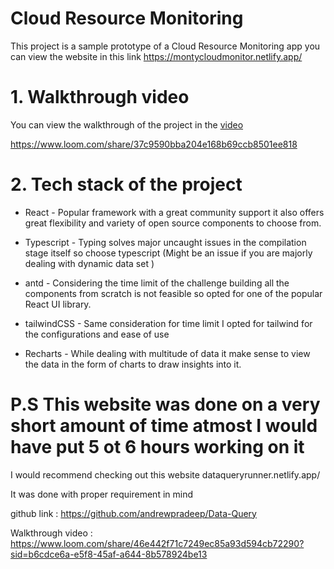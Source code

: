 # Cloud Resource Monitoring

This project is a sample prototype of a Cloud Resource Monitoring app you can view the website in this link https://montycloudmonitor.netlify.app/

# 1. Walkthrough video

You can view the walkthrough of the project in the [video](https://www.loom.com/share/37c9590bba204e168b69ccb8501ee818)

https://www.loom.com/share/37c9590bba204e168b69ccb8501ee818

# 2. Tech stack of the project

-   React - Popular framework with a great community support it also offers great flexibility and variety of open source components to choose from.

-   Typescript - Typing solves major uncaught issues in the compilation stage itself so choose typescript (Might be an issue if you are majorly dealing with dynamic data set )

-   antd - Considering the time limit of the challenge building all the components from scratch is not feasible so opted for one of the popular React UI library.

-   tailwindCSS - Same consideration for time limit I opted for tailwind for the configurations and ease of use

-   Recharts - While dealing with multitude of data it make sense to view the data in the form of charts to draw insights into it.

# P.S This website was done on a very short amount of time atmost I would have put 5 ot 6 hours working on it

I would recommend checking out this website dataqueryrunner.netlify.app/

It was done with proper requirement in mind

github link : https://github.com/andrewpradeep/Data-Query

Walkthrough video : https://www.loom.com/share/46e442f71c7249ec85a93d594cb72290?sid=b6cdce6a-e5f8-45af-a644-8b578924be13
